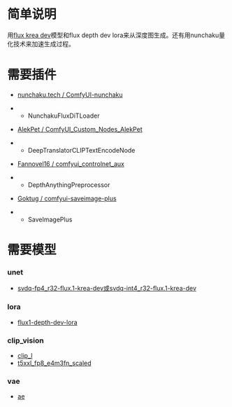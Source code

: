 # 简单说明

用[flux krea dev](https://docs.comfy.org/tutorials/flux/flux1-krea-dev)模型和flux depth dev lora来从深度图生成。还有用nunchaku量化技术来加速生成过程。

# 需要插件

- [nunchaku.tech / ComfyUI-nunchaku](https://github.com/nunchaku-tech/ComfyUI-nunchaku)
- - NunchakuFluxDiTLoader

- [AlekPet / ComfyUI_Custom_Nodes_AlekPet](https://github.com/AlekPet/ComfyUI_Custom_Nodes_AlekPet)
- - DeepTranslatorCLIPTextEncodeNode

- [Fannovel16 / comfyui_controlnet_aux](https://github.com/Fannovel16/comfyui_controlnet_aux)
- - DepthAnythingPreprocessor

- [Goktug / comfyui-saveimage-plus](https://github.com/Goktug/comfyui-saveimage-plus)
- - SaveImagePlus

# 需要模型

### unet
- [svdq-fp4_r32-flux.1-krea-dev或svdq-int4_r32-flux.1-krea-dev](https://huggingface.co/nunchaku-tech/nunchaku-flux.1-krea-dev/tree/main)

### lora
- [flux1-depth-dev-lora](https://huggingface.co/black-forest-labs/FLUX.1-Depth-dev-lora/tree/main)

### clip_vision
- [clip_l](https://huggingface.co/comfyanonymous/flux_text_encoders/blob/main/clip_l.safetensors)
- [t5xxl_fp8_e4m3fn_scaled](https://huggingface.co/comfyanonymous/flux_text_encoders/blob/main/t5xxl_fp8_e4m3fn_scaled.safetensors)

### vae
- [ae](https://huggingface.co/Comfy-Org/Lumina_Image_2.0_Repackaged/blob/main/split_files/vae/ae.safetensors)